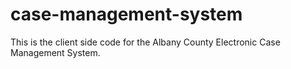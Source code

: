 # case-management-system
This is the client side code for the Albany County Electronic Case Management System.
